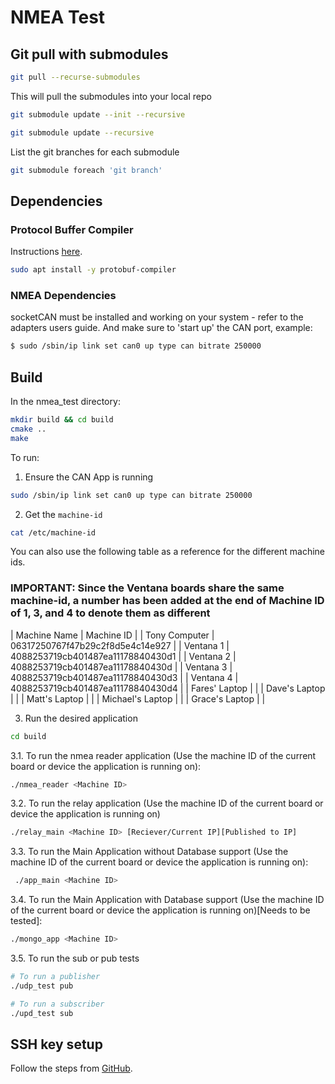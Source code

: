 # NMEA Test

## Git pull with submodules

```bash
git pull --recurse-submodules
```

This will pull the submodules into your local repo

```bash
git submodule update --init --recursive
```

```bash
git submodule update --recursive
```

List the git branches for each submodule

```bash
git submodule foreach 'git branch'
```

## Dependencies

### Protocol Buffer Compiler

Instructions [here](https://grpc.io/docs/protoc-installation/).

```bash
sudo apt install -y protobuf-compiler
```

### NMEA Dependencies

socketCAN must be installed and working on your system - refer to the adapters users guide.  And make sure to 'start up' the CAN port, example:

```bash
$ sudo /sbin/ip link set can0 up type can bitrate 250000
```

## Build

In the nmea_test directory:

```bash
mkdir build && cd build
cmake ..
make
```

To run:
1. Ensure the CAN App is running
```bash
sudo /sbin/ip link set can0 up type can bitrate 250000
```
2. Get the `machine-id`
```bash
cat /etc/machine-id
```
You can also use the following table as a reference for the different machine ids.
### IMPORTANT: Since the Ventana boards share the same machine-id, a number has been added at the end of Machine ID of 1, 3, and 4 to denote them as different
| Machine Name | Machine ID |
| Tony Computer | 06317250767f47b29c2f8d5e4c14e927 |
| Ventana 1 | 4088253719cb401487ea11178840430d1 |
| Ventana 2 | 4088253719cb401487ea11178840430d |
| Ventana 3 | 4088253719cb401487ea11178840430d3 |
| Ventana 4 | 4088253719cb401487ea11178840430d4 |
| Fares' Laptop | |
| Dave's Laptop | |
| Matt's Laptop | |
| Michael's Laptop | |
| Grace's Laptop | |

3. Run the desired application
```bash
cd build
```
   3.1. To run the nmea reader application (Use the machine ID of the current board or device the application is running on):
  
  ```bash
  ./nmea_reader <Machine ID>
  ```
  
  3.2. To run the relay application (Use the machine ID of the current board or device the application is running on)
  
  ```bash
  ./relay_main <Machine ID> [Reciever/Current IP][Published to IP]
  ```
  
  3.3. To run the Main Application without Database support (Use the machine ID of the current board or device the application is running on):
 
 ```bash
  ./app_main <Machine ID>
  ```
 
 3.4. To run the Main Application with Database support (Use the machine ID of the current board or device the application is running on)[Needs to be tested]:
  
  ```bash
  ./mongo_app <Machine ID>
  ```
 
  3.5. To run the sub or pub tests
  
  ```bash
  # To run a publisher
  ./udp_test pub 
  
  # To run a subscriber
  ./upd_test sub
  ```
  
## SSH key setup

Follow the steps from [GitHub](https://docs.github.com/en/authentication/connecting-to-github-with-ssh/generating-a-new-ssh-key-and-adding-it-to-the-ssh-agent?platform=linux).

